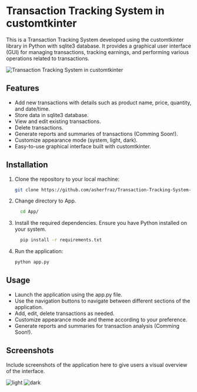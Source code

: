 # Transaction Tracking System in customtkinter

This is a Transaction Tracking System developed using the customtkinter library in Python with sqlite3 database. It provides a graphical user interface (GUI) for managing transactions, tracking earnings, and performing various operations related to transactions.

![Transaction Tracking System in customtkinter]([gif_url](https://github.com/asherfraz/Transaction-Tracking-System-in-customtkinter/blob/main/Screenshots/GIF.gif?raw=true))

## Features

- Add new transactions with details such as product name, price, quantity, and date/time.
- Store data in sqlite3 database.
- View and edit existing transactions.
- Delete transactions.
- Generate reports and summaries of transactions (Comming Soon!).
- Customize appearance mode (system, light, dark).
- Easy-to-use graphical interface built with customtkinter.

## Installation

1. Clone the repository to your local machine:

   ```bash
   git clone https://github.com/asherfraz/Transaction-Tracking-System-in-customtkinter.git

2. Change directory to App.

    ```bash
      cd App/

3. Install the required dependencies. Ensure you have Python installed on your system.

    ```bash
      pip install -r requirements.txt
4. Run the application:
   
    ```bash
    python app.py

## Usage

- Launch the application using the app.py file.
- Use the navigation buttons to navigate between different sections of the application.
- Add, edit, delete transactions as needed.
- Customize appearance mode and theme according to your preference.
- Generate reports and summaries for transaction analysis (Comming Soon!).

## Screenshots

Include screenshots of the application here to give users a visual overview of the interface.

![light]([image_url](https://github.com/asherfraz/Transaction-Tracking-System-in-customtkinter/blob/main/Screenshots/light.png?raw=true)https://github.com/asherfraz/Transaction-Tracking-System-in-customtkinter/blob/main/Screenshots/light.png?raw=true)
![dark]([image_url](https://github.com/asherfraz/Transaction-Tracking-System-in-customtkinter/blob/main/Screenshots/dark.png?raw=true)https://github.com/asherfraz/Transaction-Tracking-System-in-customtkinter/blob/main/Screenshots/dark.png?raw=true)
